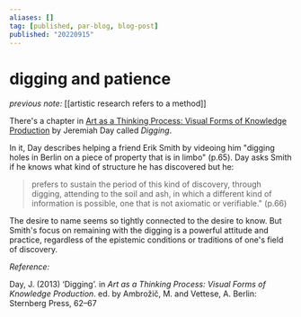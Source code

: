 ```yaml
---
aliases: []
tag: [published, par-blog, blog-post]
published: "20220915"
---
```


# digging and patience

_previous note:_ [[artistic research refers to a method]]

There's a chapter in [Art as a Thinking Process: Visual Forms of Knowledge Production](https://www.sternberg-press.com/product/art-as-a-thinking-process-visual-forms-of-knowledge-production/) by Jeremiah Day called _Digging_.

In it, Day describes helping a friend Erik Smith by videoing him "digging holes in Berlin on a piece of property that is in limbo" (p.65). Day asks Smith if he knows what kind of structure he has discovered but he:

> prefers to sustain the period of this kind of discovery, through digging, attending to the soil and ash, in which a different kind of information is possible, one that is not axiomatic or verifiable." (p.66)

The desire to name seems so tightly connected to the desire to know. But Smith's focus on remaining with the digging is a powerful attitude and practice, regardless of the epistemic conditions or traditions of one's field of discovery.


_Reference:_

Day, J. (2013) ‘Digging’. in _Art as a Thinking Process: Visual Forms of Knowledge Production_. ed. by Ambrožič, M. and Vettese, A. Berlin: Sternberg Press, 62–67


